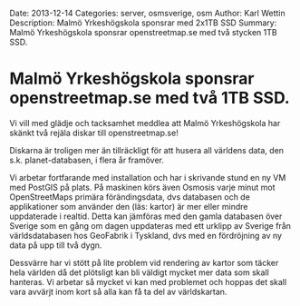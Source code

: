 Date: 2013-12-14
Categories: server, osmsverige, osm
Author: Karl Wettin
Description: Malmö Yrkeshögskola sponsrar med 2x1TB SSD
Summary: Malmö Yrkeshögskola sponsrar openstreetmap.se med två stycken 1TB SSD.

# Malmö Yrkeshögskola sponsrar openstreetmap.se med två 1TB SSD.

Vi vill med glädje och tacksamhet meddlea att Malmö Yrkeshögskola har skänkt två rejäla diskar till openstreetmap.se!

Diskarna är troligen mer än tillräckligt för att husera all världens data, den s.k. planet-databasen, i flera år framöver.

Vi arbetar fortfarande med installation och har i skrivande stund en ny VM med PostGIS på plats. På maskinen körs även Osmosis varje minut mot OpenStreetMaps primära förändingsdata, 
dvs databasen och de applikationer som använder den (läs: kartor) är mer eller mindre uppdaterade i realtid. Detta kan jämföras med den gamla databasen över Sverige som en gång om dagen
uppdateras med ett urklipp av Sverige från världsdatabasen hos GeoFabrik i Tyskland, dvs med en fördröjning av ny data på upp till två dygn.

Dessvärre har vi stött på lite problem vid rendering av kartor som täcker hela världen då det plötsligt kan bli väldigt mycket mer data som skall hanteras. Vi arbetar så mycket vi kan med 
problemet och hoppas det skall vara avvärjt inom kort så alla kan få ta del av världskartan.
